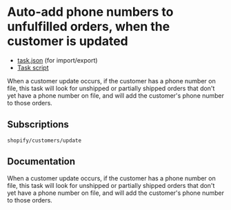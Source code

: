 # Auto-add phone numbers to unfulfilled orders, when the customer is updated

* [task.json](../../tasks/auto-add-phone-numbers-to-unfulfilled-orders-when-the-customer-is-updated.json) (for import/export)
* [Task script](./script.liquid)

When a customer update occurs, if the customer has a phone number on file, this task will look for unshipped or partially shipped orders that don't yet have a phone number on file, and will add the customer's phone number to those orders.

## Subscriptions

```liquid
shopify/customers/update
```

## Documentation

When a customer update occurs, if the customer has a phone number on file, this task will look for unshipped or partially shipped orders that don't yet have a phone number on file, and will add the customer's phone number to those orders.
